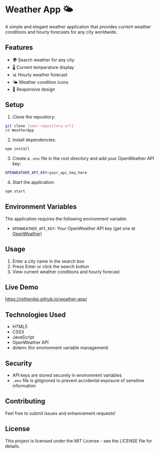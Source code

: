 # Weather App 🌤️

A simple and elegant weather application that provides current weather conditions and hourly forecasts for any city worldwide.

## Features

- 🌍 Search weather for any city
- 🌡️ Current temperature display
- 📊 Hourly weather forecast
- 🌤️ Weather condition icons
- 📱 Responsive design

## Setup

1. Clone the repository:
```bash
git clone [your-repository-url]
cd WeatherApp
```

2. Install dependencies:
```bash
npm install
```

3. Create a `.env` file in the root directory and add your OpenWeather API key:
```bash
OPENWEATHER_API_KEY=your_api_key_here
```

4. Start the application:
```bash
npm start
```

## Environment Variables

The application requires the following environment variable:
- `OPENWEATHER_API_KEY`: Your OpenWeather API key (get one at [OpenWeather](https://openweathermap.org/api))

## Usage

1. Enter a city name in the search box
2. Press Enter or click the search button
3. View current weather conditions and hourly forecast

## Live Demo
https://rethenike.github.io/weather-app/

## Technologies Used

- HTML5
- CSS3
- JavaScript
- OpenWeather API
- dotenv (for environment variable management)

## Security

- API keys are stored securely in environment variables
- `.env` file is gitignored to prevent accidental exposure of sensitive information

## Contributing

Feel free to submit issues and enhancement requests!

## License

This project is licensed under the MIT License - see the LICENSE file for details. 
